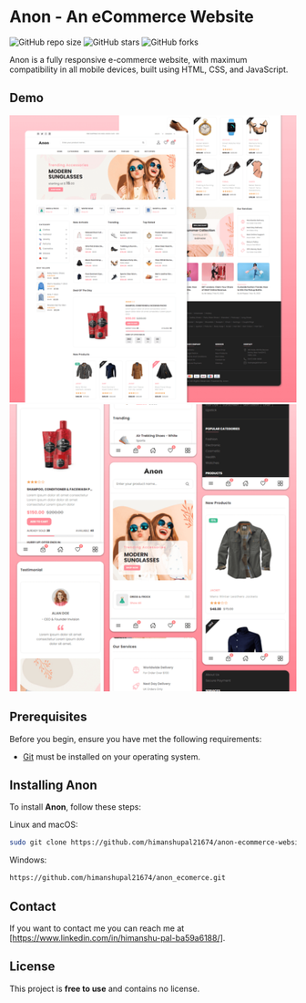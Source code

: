 # Anon - An eCommerce Website

![GitHub repo size](https://img.shields.io/github/repo-size/himanshu21674/anon-ecommerce-website)
![GitHub stars](https://img.shields.io/github/stars/himanshu21674/anon-ecommerce-website?style=social)
![GitHub forks](https://img.shields.io/github/forks/himanshu21674/anon-ecommerce-website?style=social)



Anon is a fully responsive e-commerce website, with  maximum compatibility in all mobile devices, built using HTML, CSS, and JavaScript.

## Demo

![Anon Desktop Demo](./website-demo-image/desktop.png "Desktop Demo")
![Anon Mobile Demo](./website-demo-image/mobile.png "Mobile Demo")

## Prerequisites

Before you begin, ensure you have met the following requirements:

* [Git](https://git-scm.com/downloads "Download Git") must be installed on your operating system.

## Installing Anon

To install **Anon**, follow these steps:

Linux and macOS:

```bash
sudo git clone https://github.com/himanshupal21674/anon-ecommerce-website.git
```

Windows:

```bash
https://github.com/himanshupal21674/anon_ecomerce.git
```

## Contact

If you want to contact me you can reach me at [https://www.linkedin.com/in/himanshu-pal-ba59a6188/].

## License

This project is **free to use** and contains no license.
